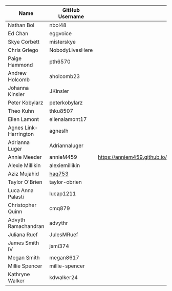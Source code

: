 | Name | GitHub Username | Portfolio URL |
| ---- | --------------- | ------------- |
| Nathan Bol | nbol48 |  |
| Ed Chan | eggvoice |  |
| Skye Corbett | misterskye |  |
| Chris Griego | NobodyLivesHere |  |
| Paige Hammond | pth6570 | |
| Andrew Holcomb | aholcomb23 |  |
| Johanna Kinsler | JKinsler |  |
| Peter Kobylarz | peterkobylarz |  |
| Theo Kuhn | thku8507 |  |
| Ellen Lamont | ellenalamont17|  |
| Agnes Link-Harrington | agneslh |  |
| Adrianna Luger | Adriannaluger |  |
| Annie Meeder | annieM459 | https://anniem459.github.io/anniemeeder.github.io/Notebooks/fire_veg.html |
| Alexie Millikin | alexiemillikin |  |
| Aziz Mujahid | [haq753](https://github.com/haq753) |  |
| Taylor O'Brien | taylor-obrien |  |
| Luca Anna Palasti | lucap1211 |  |
| Christopher Quinn | cmq879 |  |
| Advyth Ramachandran | advythr |  |
| Juliana Ruef | JulesMRuef |  |
| James Smith IV | jsmi374 |  |
| Megan Smith | megan8617 |  |
| Millie Spencer | millie-spencer |  | 
| Kathryne Walker | kdwalker24 |  |
